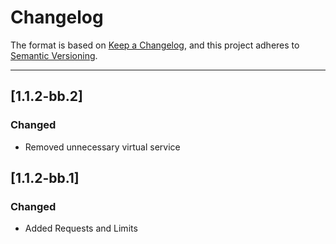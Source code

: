 # Changelog

The format is based on [Keep a Changelog](https://keepachangelog.com/en/1.0.0/), and this project adheres to [Semantic Versioning](https://semver.org/spec/v2.0.0.html).

---

## [1.1.2-bb.2]
### Changed
- Removed unnecessary virtual service

## [1.1.2-bb.1]
### Changed
- Added Requests and Limits
